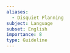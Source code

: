 ```yaml
---
aliases:
  - Disquiet Planning
subject: Language
subset: English
importance: 8
type: Guideline
---
```

  